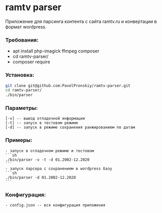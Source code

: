 # ramtv parser

Приложение для парсинга контента с сайта ramtv.ru и конвертации в формат wordpress.

### Требования:

 * apt install php-imagick ffmpeg composer
 * cd ramtv-parser/
 * composer require

### Установка:
```sh
git clone git@github.com:PavelPronskiy/ramtv-parser.git
cd ramtv-parser/
./bin/parser
```
### Параметры:

    [-v] -- вывод отладочной информации
    [-t] -- запуск в тестовом режиме
    [-d] -- запуск в режиме сохранения ранжированием по датам

### Примеры:

    - запуск в отладочном режиме и тестовом
    ```sh
    ./bin/parser -v -t -d 01.2002-12.2020
    ```
    - запуск парсера с сохранением в wordpress базу
    ```sh
    ./bin/parser -d 01.2002-12.2020
    ```

### Конфигурация:
    - config.json -- вся конфигурация приложения



